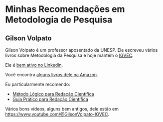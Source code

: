 # Minhas Recomendações em Metodologia de Pesquisa


## Gilson Volpato

Gilson Volpato é um professor aposentado da UNESP. Ele escreveu vários livros sobre Metodologia da Pesquisa e hoje mantém o [IGVEC](https://www.igvec.com/).

Ele é [bem ativo no Linkedin](https://www.linkedin.com/in/gilson-volpato-56a9a8114/).

Você encontra [alguns livros dele na Amazon](https://amzn.to/4imXIGx).

Eu particularmente recomendo:
- [Método Lógico para Redação Científica](https://amzn.to/3Rnmmf4)
- [Guia Prático para Redação Científica](https://amzn.to/4lAoUEx)

Vários bons vídeos, alguns bem antigos, dele estão em <https://www.youtube.com/@GilsonVolpato-IGVEC>.

